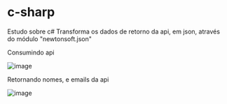 # c-sharp
Estudo sobre c#
Transforma os dados de retorno da api, em json, através do módulo "newtonsoft.json"

Consumindo api 

![image](https://github.com/lukask028/c-sharp/assets/54475600/4f061ade-e73d-464c-b2d6-fdbd09a08364)


Retornando nomes, e emails da api

![image](https://github.com/lukask028/c-sharp/assets/54475600/e4baa850-c073-4b53-9755-ec068ac64b99)


